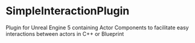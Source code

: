 # SimpleInteractionPlugin
Plugin for Unreal Engine 5 containing Actor Components to facilitate easy interactions between actors in C++ or Blueprint
